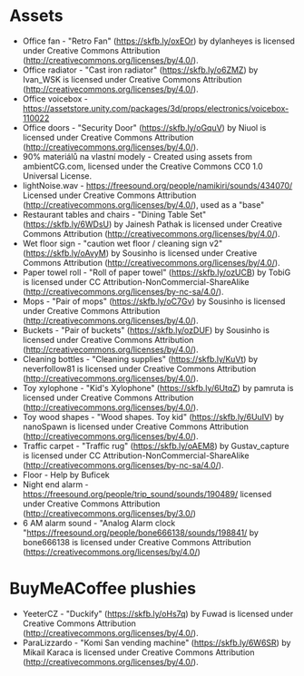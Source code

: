 # Assets

- Office fan - "Retro Fan" (https://skfb.ly/oxEOr) by dylanheyes is licensed under Creative Commons Attribution (http://creativecommons.org/licenses/by/4.0/).
- Office radiator - "Cast iron radiator" (https://skfb.ly/o6ZMZ) by Ivan_WSK is licensed under Creative Commons Attribution (http://creativecommons.org/licenses/by/4.0/).
- Office voicebox - https://assetstore.unity.com/packages/3d/props/electronics/voicebox-110022
- Office doors - "Security Door" (https://skfb.ly/oGquV) by Niuol is licensed under Creative Commons Attribution (http://creativecommons.org/licenses/by/4.0/).
- 90% materiálů na vlastní modely - Created using assets from ambientCG.com, licensed under the Creative Commons CC0 1.0 Universal License.
- lightNoise.wav - https://freesound.org/people/namikiri/sounds/434070/ Licensed under Creative Commons Attribution (http://creativecommons.org/licenses/by/4.0/), used as a "base"
- Restaurant tables and chairs - "Dining Table Set" (https://skfb.ly/6WDsU) by Jainesh Pathak is licensed under Creative Commons Attribution (http://creativecommons.org/licenses/by/4.0/).
- Wet floor sign - "caution wet floor / cleaning sign v2" (https://skfb.ly/oAvyM) by Sousinho is licensed under Creative Commons Attribution (http://creativecommons.org/licenses/by/4.0/).
- Paper towel roll - "Roll of paper towel" (https://skfb.ly/ozUCB) by TobiG is licensed under CC Attribution-NonCommercial-ShareAlike (http://creativecommons.org/licenses/by-nc-sa/4.0/).
- Mops - "Pair of mops" (https://skfb.ly/oC7Gv) by Sousinho is licensed under Creative Commons Attribution (http://creativecommons.org/licenses/by/4.0/).
- Buckets - "Pair of buckets" (https://skfb.ly/ozDUF) by Sousinho is licensed under Creative Commons Attribution (http://creativecommons.org/licenses/by/4.0/).
- Cleaning bottles - "Cleaning supplies" (https://skfb.ly/KuVt) by neverfollow81 is licensed under Creative Commons Attribution (http://creativecommons.org/licenses/by/4.0/).
- Toy xylophone - "Kid's Xylophone" (https://skfb.ly/6UtqZ) by pamruta is licensed under Creative Commons Attribution (http://creativecommons.org/licenses/by/4.0/).
- Toy wood shapes - "Wood shapes. Toy kid" (https://skfb.ly/6UuIV) by nanoSpawn is licensed under Creative Commons Attribution (http://creativecommons.org/licenses/by/4.0/).
- Traffic carpet - "Traffic rug" (https://skfb.ly/oAEM8) by Gustav_capture is licensed under CC Attribution-NonCommercial-ShareAlike (http://creativecommons.org/licenses/by-nc-sa/4.0/).
- Floor - Help by Buficek 
- Night end alarm - https://freesound.org/people/trip_sound/sounds/190489/ licensed under Creative Commons Attribution (http://creativecommons.org/licenses/by/3.0/)
- 6 AM alarm sound - "Analog Alarm clock "https://freesound.org/people/bone666138/sounds/198841/ by bone666138 is licensed under Creative Commons Attribution (https://creativecommons.org/licenses/by/4.0/)


# BuyMeACoffee plushies
- YeeterCZ - "Duckify" (https://skfb.ly/oHs7q) by Fuwad is licensed under Creative Commons Attribution (http://creativecommons.org/licenses/by/4.0/).
- ParaLizzardo - "Komi San vending machine" (https://skfb.ly/6W6SR) by Mikail Karaca is licensed under Creative Commons Attribution (http://creativecommons.org/licenses/by/4.0/).